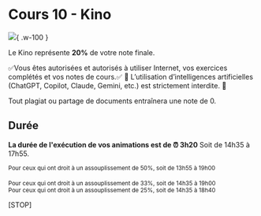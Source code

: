# Cours 10 - Kino
<!--https://squidfunk.github.io/mkdocs-material/reference/admonitions/-->
![](./assets/images/kino.gif){ .w-100 }

Le Kino représente **20%** de votre note finale.

✅Vous êtes autorisées et autorisés à utiliser Internet, vos exercices complétés et vos notes de cours.✅
🚫 L’utilisation d’intelligences artificielles (ChatGPT, Copilot, Claude, Gemini, etc.) est strictement interdite. 🚫

Tout plagiat ou partage de documents entraînera une note de 0.

## Durée
**La durée de l'exécution de vos animations est de ⏰ 3h20**
Soit de 14h35 à 17h55.

<small>Pour ceux qui ont droit à un assouplissement de 50%, soit de 13h55 à 19h00</small> <br>   
<small>Pour ceux qui ont droit à un assouplissement de 33%, soit de 14h35 à 19h00</small> <br> 
<small>Pour ceux qui ont droit à un assouplissement de 25%, soit de 14h35 à 18h40</small> <br> 

[STOP]

